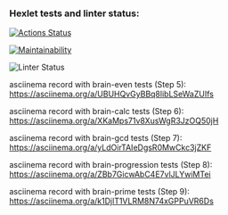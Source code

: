 ### Hexlet tests and linter status:
[![Actions Status](https://github.com/Ky3mu40FF/python-project-lvl1/workflows/hexlet-check/badge.svg)](https://github.com/Ky3mu40FF/python-project-lvl1/actions)

[![Maintainability](https://api.codeclimate.com/v1/badges/a99a88d28ad37a79dbf6/maintainability)](https://codeclimate.com/github/codeclimate/codeclimate/maintainability)

![Linter Status](https://github.com/Ky3mu40FF/python-project-lvl1/workflows/code-check-linter/badge.svg)


asciinema record with brain-even tests (Step 5):
https://asciinema.org/a/UBUHQvGyBBq8libLSeWaZUIfs

asciinema record with brain-calc tests (Step 6):
https://asciinema.org/a/XKaMps71v8XusWgR3JzOQ50jH

asciinema record with brain-gcd tests (Step 7):
https://asciinema.org/a/yLdOirTAIeDgsR0MwCkc3jZKF

asciinema record with brain-progression tests (Step 8):
https://asciinema.org/a/ZBb7GicwAbC4E7vlJLYwiMTei

asciinema record with brain-prime tests (Step 9):
https://asciinema.org/a/k1DjlT1VLRM8N74xGPPuVR6Ds
